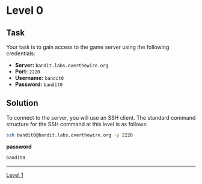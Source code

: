 # Level 0

## Task

Your task is to gain access to the game server using the following credentials:

- **Server:** `bandit.labs.overthewire.org`
- **Port:** `2220`
- **Username:** `bandit0`
- **Password:** `bandit0`

## Solution

To connect to the server, you will use an SSH client. The standard command structure for the SSH command at this level is as follows:

```bash
ssh bandit0@bandit.labs.overthewire.org -p 2220
```
**password**
```bash
bandit0
```
<hr>

[Level 1](Level%201.md)





